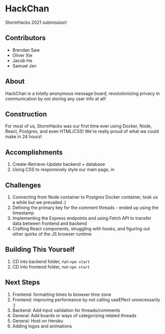 # HackChan

StormHacks 2021 submission!

## Contributors

* Brendan Saw
* Oliver Xie
* Jacob He
* Samuel Jen

## About

HackChan is a totally anonymous message board, revolutionizing privacy in communication by not storing any user info at all!

## Construction

For most of us, StormHacks was our first time ever using Docker, Node, React, Postgres, and even HTML/CSS! We're really proud of what we could make in 24 hours!

## Accomplishments

1. Create-Retrieve-Update backend + database
2. Using CSS to responsively style our main page, in

## Challenges

1. Connecting from Node container to Postgres Docker container, took us a while but we prevailed :)
2. Defining the primary key for the comment threads - ended up using the timestamp
3. Implementing the Express endpoints and using Fetch API to transfer data between frontend and backend
4. Crafting React components, struggling with hooks, and figuring out other quirks of the JS browser runtime

## Building This Yourself

1. CD into backend folder, run `npm start`
2. CD into frontend folder, run `npm start`

## Next Steps

1. Frontend: formatting times to browser time zone
2. Frontend: improving performance by not calling useEffect unnecessarily :)
3. Backend: Add input validation for threads/comments
4. General: Add boards or ways of categorizing related threads
5. General: Host on Heroku
6. Adding logos and animations
